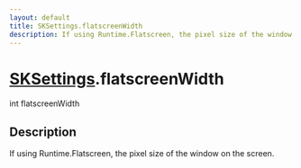 ```yaml
---
layout: default
title: SKSettings.flatscreenWidth
description: If using Runtime.Flatscreen, the pixel size of the window on the screen.
---
```

# [SKSettings]({{site.url}}/Pages/Reference/SKSettings.html).flatscreenWidth

<div class='signature' markdown='1'>
int flatscreenWidth
</div>

## Description
If using Runtime.Flatscreen, the pixel size of the
window on the screen.


